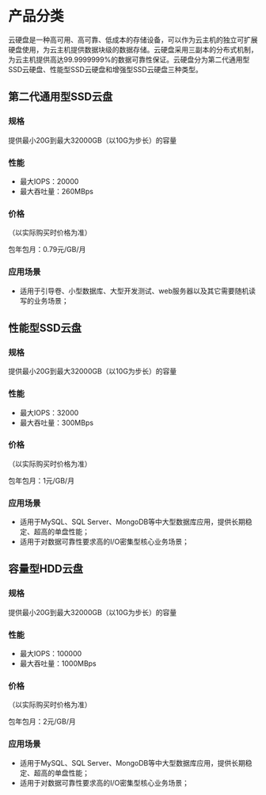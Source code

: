 # **产品分类**


云硬盘是一种高可用、高可靠、低成本的存储设备，可以作为云主机的独立可扩展硬盘使用，为云主机提供数据块级的数据存储。云硬盘采用三副本的分布式机制，为云主机提供高达99.9999999%的数据可靠性保证。云硬盘分为第二代通用型SSD云硬盘、性能型SSD云硬盘和增强型SSD云硬盘三种类型。



## 第二代通用型SSD云盘

### 规格

提供最小20G到最大32000GB（以10G为步长）的容量

### 性能
- 最大IOPS：20000
- 最大吞吐量：260MBps
### 价格
（以实际购买时价格为准）

包年包月：0.79元/GB/月

### 应用场景
- 适用于引导卷、小型数据库、大型开发测试、web服务器以及其它需要随机读写的业务场景；

## 性能型SSD云盘

### 规格

提供最小20G到最大32000GB（以10G为步长）的容量

### 性能
- 最大IOPS：32000
- 最大吞吐量：300MBps
### 价格
（以实际购买时价格为准）

包年包月：1元/GB/月

### 应用场景
- 适用于MySQL、SQL Server、MongoDB等中大型数据库应用，提供长期稳定、超高的单盘性能；
- 适用于对数据可靠性要求高的I/O密集型核心业务场景；

## 容量型HDD云盘

### 规格

提供最小20G到最大32000GB（以10G为步长）的容量

### 性能
- 最大IOPS：100000
- 最大吞吐量：1000MBps
### 价格
（以实际购买时价格为准）

包年包月：2元/GB/月

### 应用场景
- 适用于MySQL、SQL Server、MongoDB等中大型数据库应用，提供长期稳定、超高的单盘性能；
- 适用于对数据可靠性要求高的I/O密集型核心业务场景；
